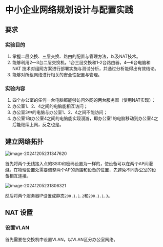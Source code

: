 # 中小企业网络规划设计与配置实践

## 要求

### 实验目的

1. 掌握二层交换、三层交换、路由的配置与管理方法，以及NAT技术。
2. 能够利用2—3台二层交换机，1台三层交换和1-2台路由器，4—6台电脑和NAT 技术对组网方案进行部署实施与测试分析，并通过分析能得出有效结论。
3. 能够对所组网络进行相关的安全性配置与管理。

### 实验内容

1. 四个办公室的任何一台电脑都能够访问外网的两台服务器（使用NAT实现）；
2. 办公室1、2、4之间的电脑能相互访问；
3. 办公室3中的电脑与办公室1、2、4之间不能访问；
4. 办公室1和办公室4之间的电脑能实现漫游，即办公室1的电脑移动到办公室4之后能继续上网，反之也是。

## 建立网络拓扑

![image-20241205231347620](C:\Users\Holme\AppData\Roaming\Typora\typora-user-images\image-20241205231347620.png)

首先将两个无线接入点的SSID和密码设置为一样的，使设备可以在两个AP间漫游。在物理设置处需要调整两个AP的范围和设备的位置，先避免不同办公室的设备相互连接。

![image-20241205231806321](C:\Users\Holme\AppData\Roaming\Typora\typora-user-images\image-20241205231806321.png)

然后将两个服务器IP设置成静态`200.1.1.2`和`200.1.1.3`。

## NAT 设置

### 设置VLAN

首先需要在交换机中设置VLAN，以VLAN区分办公室网络。
